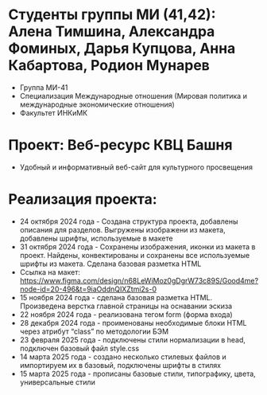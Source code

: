 # Студенты группы МИ (41,42): Алена Тимшина, Александра Фоминых, Дарья Купцова, Анна Кабартова, Родион Мунарев
- Группа МИ-41
- Специализация Международные отношения (Мировая политика и международные экономические отношения)
- Факультет ИНКиМК
# Проект: Вeб-ресурс КВЦ Башня
- Удобный и информативный веб-сайт для культурного просвещения
# Реализация проекта:
- 24 октября 2024 года - Создана структура проекта, добавлены описания для разделов. Выгружены изображени из макета, добавлены шрифты, используемые в макете
- 31 октября 2024 года - Сохранены изображения, иконки из макета в проект. Найдены, конвектированы и сохранены все используемые шрифты из макета. Сделана базовая разметка HTML
- Ссылка на макет: https://www.figma.com/design/n68LeWiMoz0gDgrW73c89S/Good4me?node-id=20-496&t=9iaOddnQIXZtmi2s-0
- 15 ноября 2024 года - сделана базовая разметка HTML. Произведена верстка главной страницы на оснавании эскиза
- 22 ноября 2024 года - реализована тегом form (форма входа)
- 28 декабря 2024 года - проименованы необходимые блоки HTML через атрибут “class” по методологии БЭМ
- 23 февраля 2025 года - подключены стили нормализации в head, подключен базовый файл style.css
- 14 марта 2025 года - создано несколько стилевых файлов и импортируем их в базовый, подключены шрифты в стилях
- 15 марта 2025 года - прописаны базовые стили, типографику, цвета, универсальные стили
